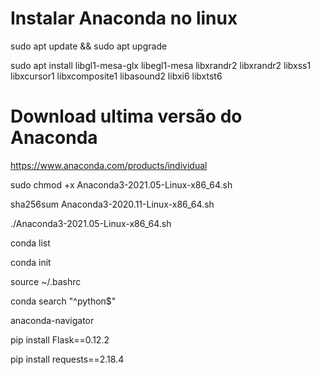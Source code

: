 # Instalar Anaconda no linux
sudo apt update && sudo apt upgrade

sudo apt install libgl1-mesa-glx libegl1-mesa libxrandr2 libxrandr2 libxss1 libxcursor1 libxcomposite1 libasound2 libxi6 libxtst6

# Download ultima versão do Anaconda
https://www.anaconda.com/products/individual

sudo chmod +x Anaconda3-2021.05-Linux-x86_64.sh

sha256sum Anaconda3-2020.11-Linux-x86_64.sh

./Anaconda3-2021.05-Linux-x86_64.sh

conda list

conda init

source ~/.bashrc

conda search "^python$"

anaconda-navigator

pip install Flask==0.12.2

pip install requests==2.18.4

